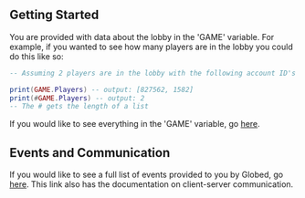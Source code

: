 ## Getting Started
You are provided with data about the lobby in the 'GAME' variable.
For example, if you wanted to see how many players are in the lobby you could do this like so:
```lua
-- Assuming 2 players are in the lobby with the following account ID's

print(GAME.Players) -- output: [827562, 1582]
print(#GAME.Players) -- output: 2
-- The # gets the length of a list
```

If you would like to see everything in the 'GAME' variable, go [here](https://github.com/stellarxoxo/globed-docs/blob/main/game.md).

## Events and Communication

If you would like to see a full list of events provided to you by Globed, go [here](https://github.com/stellarxoxo/globed-docs/blob/main/events.md). This link also has the documentation on client-server communication.
